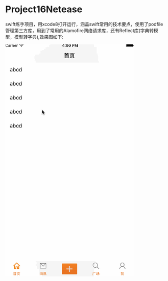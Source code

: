 # Project16Netease
swift练手项目，用xcode8打开运行，涵盖swift常用的技术要点，使用了podfile管理第三方库，用到了常用的Alamofire网络请求库，还有Reflect库(字典转模型，模型转字典),效果图如下:


![image](https://github.com/zbhdjdlgxy/Project16Netease/blob/master/netease.gif ) 
